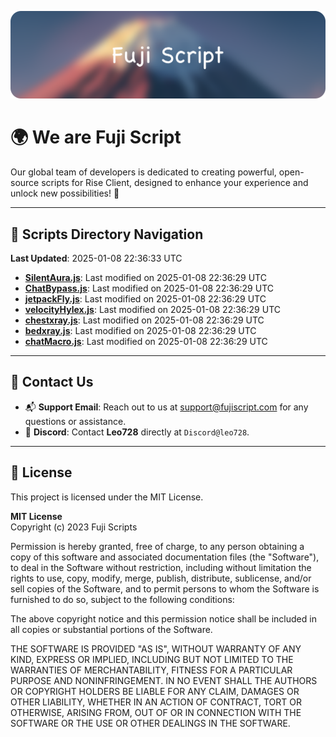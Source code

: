 ![Banner](.github/b.webp)

# 🌍 **We are Fuji Script**

Our global team of developers is dedicated to creating powerful, open-source scripts for Rise Client, designed to enhance your experience and unlock new possibilities! 🌟

---
<!-- SCRIPTS_NAVIGATION_START -->
## 📂 **Scripts Directory Navigation**

**Last Updated**: 2025-01-08 22:36:33 UTC

- **[SilentAura.js](scripts/SilentAura.js)**: Last modified on 2025-01-08 22:36:29 UTC
- **[ChatBypass.js](scripts/ChatBypass.js)**: Last modified on 2025-01-08 22:36:29 UTC
- **[jetpackFly.js](scripts/jetpackFly.js)**: Last modified on 2025-01-08 22:36:29 UTC
- **[velocityHylex.js](scripts/velocityHylex.js)**: Last modified on 2025-01-08 22:36:29 UTC
- **[chestxray.js](scripts/chestxray.js)**: Last modified on 2025-01-08 22:36:29 UTC
- **[bedxray.js](scripts/bedxray.js)**: Last modified on 2025-01-08 22:36:29 UTC
- **[chatMacro.js](scripts/chatMacro.js)**: Last modified on 2025-01-08 22:36:29 UTC

<!-- SCRIPTS_NAVIGATION_END -->

---

## 💬 **Contact Us**  
- 📬 **Support Email**: Reach out to us at [support@fujiscript.com](mailto:support@fujiscript.com) for any questions or assistance.  
- 💬 **Discord**: Contact **Leo728** directly at `Discord@leo728`.

---

## 📜 **License**

This project is licensed under the MIT License.  

**MIT License**  
Copyright (c) 2023 Fuji Scripts  

Permission is hereby granted, free of charge, to any person obtaining a copy of this software and associated documentation files (the "Software"), to deal in the Software without restriction, including without limitation the rights to use, copy, modify, merge, publish, distribute, sublicense, and/or sell copies of the Software, and to permit persons to whom the Software is furnished to do so, subject to the following conditions:  

The above copyright notice and this permission notice shall be included in all copies or substantial portions of the Software.  

THE SOFTWARE IS PROVIDED "AS IS", WITHOUT WARRANTY OF ANY KIND, EXPRESS OR IMPLIED, INCLUDING BUT NOT LIMITED TO THE WARRANTIES OF MERCHANTABILITY, FITNESS FOR A PARTICULAR PURPOSE AND NONINFRINGEMENT. IN NO EVENT SHALL THE AUTHORS OR COPYRIGHT HOLDERS BE LIABLE FOR ANY CLAIM, DAMAGES OR OTHER LIABILITY, WHETHER IN AN ACTION OF CONTRACT, TORT OR OTHERWISE, ARISING FROM, OUT OF OR IN CONNECTION WITH THE SOFTWARE OR THE USE OR OTHER DEALINGS IN THE SOFTWARE.  
